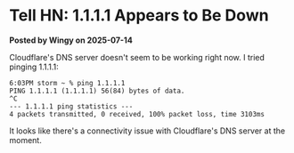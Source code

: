 # Tell HN: 1.1.1.1 Appears to Be Down

**Posted by Wingy on 2025-07-14**

Cloudflare's DNS server doesn't seem to be working right now. I tried pinging 1.1.1.1:

```plaintext
6:03PM storm ~ % ping 1.1.1.1
PING 1.1.1.1 (1.1.1.1) 56(84) bytes of data.
^C
--- 1.1.1.1 ping statistics ---
4 packets transmitted, 0 received, 100% packet loss, time 3103ms
```

It looks like there's a connectivity issue with Cloudflare's DNS server at the moment.